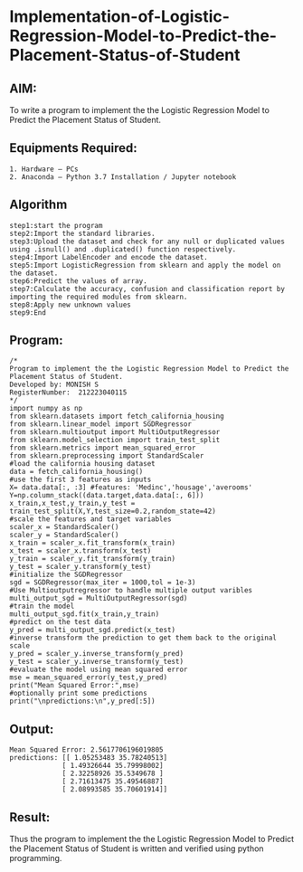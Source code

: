 # Implementation-of-Logistic-Regression-Model-to-Predict-the-Placement-Status-of-Student

## AIM:
To write a program to implement the the Logistic Regression Model to Predict the Placement Status of Student.

## Equipments Required:
```
1. Hardware – PCs
2. Anaconda – Python 3.7 Installation / Jupyter notebook
```
## Algorithm
```
step1:start the program
step2:Import the standard libraries.
step3:Upload the dataset and check for any null or duplicated values using .isnull() and .duplicated() function respectively.
step4:Import LabelEncoder and encode the dataset.
step5:Import LogisticRegression from sklearn and apply the model on the dataset.
step6:Predict the values of array.
step7:Calculate the accuracy, confusion and classification report by importing the required modules from sklearn.
step8:Apply new unknown values
step9:End
```

## Program:
```
/*
Program to implement the the Logistic Regression Model to Predict the Placement Status of Student.
Developed by: MONISH S
RegisterNumber:  212223040115
*/
import numpy as np
from sklearn.datasets import fetch_california_housing
from sklearn.linear_model import SGDRegressor
from sklearn.multioutput import MultiOutputRegressor
from sklearn.model_selection import train_test_split
from sklearn.metrics import mean_squared_error
from sklearn.preprocessing import StandardScaler
#load the california housing dataset
data = fetch_california_housing()
#use the first 3 features as inputs
X= data.data[:, :3] #features: 'Medinc','housage','averooms'
Y=np.column_stack((data.target,data.data[:, 6]))
x_train,x_test,y_train,y_test = train_test_split(X,Y,test_size=0.2,random_state=42)
#scale the features and target variables
scaler_x = StandardScaler()
scaler_y = StandardScaler()
x_train = scaler_x.fit_transform(x_train)
x_test = scaler_x.transform(x_test)
y_train = scaler_y.fit_transform(y_train)
y_test = scaler_y.transform(y_test)
#initialize the SGDRegressor
sgd = SGDRegressor(max_iter = 1000,tol = 1e-3)
#Use Multioutputregressor to handle multiple output varibles
multi_output_sgd = MultiOutputRegressor(sgd)
#train the model
multi_output_sgd.fit(x_train,y_train)
#predict on the test data
y_pred = multi_output_sgd.predict(x_test)
#inverse transform the prediction to get them back to the original scale
y_pred = scaler_y.inverse_transform(y_pred)
y_test = scaler_y.inverse_transform(y_test)
#evaluate the model using mean squared error
mse = mean_squared_error(y_test,y_pred)
print("Mean Squared Error:",mse)
#optionally print some predictions
print("\npredictions:\n",y_pred[:5])
```
## Output:
```
Mean Squared Error: 2.5617706196019805
predictions: [[ 1.05253483 35.78240513]
             [ 1.49326644 35.79998002]
             [ 2.32258926 35.5349678 ]
             [ 2.71613475 35.49546887]
             [ 2.08993585 35.70601914]]
```


## Result:
Thus the program to implement the the Logistic Regression Model to Predict the Placement Status of Student is written and verified using python programming.
